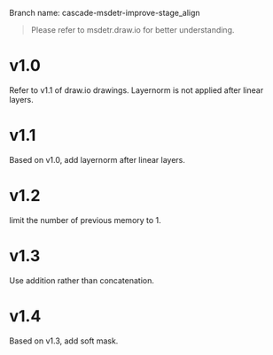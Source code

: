 Branch name: cascade-msdetr-improve-stage_align

> Please refer to msdetr.draw.io for better understanding.

# v1.0
Refer to v1.1 of draw.io drawings. Layernorm is not applied after linear layers.

# v1.1
Based on v1.0, add layernorm after linear layers.

# v1.2
limit the number of previous memory to 1.

# v1.3
Use addition rather than concatenation.

# v1.4
Based on v1.3, add soft mask.